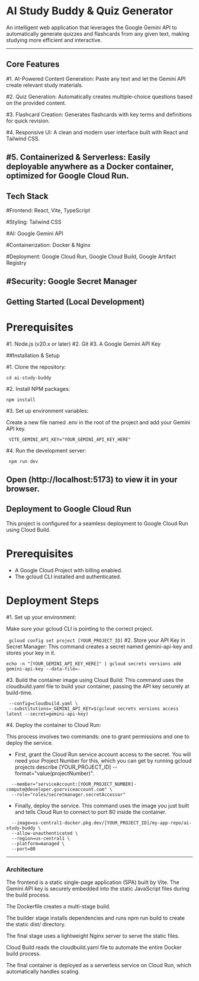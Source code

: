 # AI Study Buddy & Quiz Generator

An intelligent web application that leverages the Google Gemini API to automatically generate quizzes and flashcards from any given text, making studying more efficient and interactive.

---

## Core Features

#1. AI-Powered Content Generation: Paste any text and let the Gemini API create relevant study materials.

#2. Quiz Generation: Automatically creates multiple-choice questions based on the provided content.

#3. Flashcard Creation: Generates flashcards with key terms and definitions for quick revision.

#4. Responsive UI: A clean and modern user interface built with React and Tailwind CSS.

#5. Containerized & Serverless: Easily deployable anywhere as a Docker container, optimized for Google Cloud Run.
--- 

## Tech Stack

#Frontend: React, Vite, TypeScript

#Styling: Tailwind CSS

#AI: Google Gemini API

#Containerization: Docker & Nginx

#Deployment: Google Cloud Run, Google Cloud Build, Google Artifact Registry

#Security: Google Secret Manager
---

## Getting Started (Local Development)

# Prerequisites

#1. Node.js (v20.x or later)
#2. Git
#3. A Google Gemini API Key

##Installation & Setup

#1. Clone the repository:

```git clone https://github.com/anvesha09/ai-study-buddy.git 
cd ai-study-buddy
```

#2. Install NPM packages:
 
```npm install```

#3. Set up environment variables:

Create a new file named .env in the root of the project and add your Gemini API key.

``` VITE_GEMINI_API_KEY="YOUR_GEMINI_API_KEY_HERE"```

#4. Run the development server:

``` npm run dev```

Open (http://localhost:5173) to view it in your browser.
---

##  Deployment to Google Cloud Run

This project is configured for a seamless deployment to Google Cloud Run using Cloud Build.

# Prerequisites

- A Google Cloud Project with billing enabled.
- The gcloud CLI installed and authenticated.

# Deployment Steps
#1. Set up your environment:

Make sure your gcloud CLI is pointing to the correct project.

``` gcloud config set project [YOUR_PROJECT_ID]```
#2. Store your API Key in Secret Manager:
This command creates a secret named gemini-api-key and stores your key in it.

``` gcloud secrets create gemini-api-key --replication-policy="automatic" 
echo -n "[YOUR_GEMINI_API_KEY_HERE]" | gcloud secrets versions add gemini-api-key --data-file=-
```

#3. Build the container image using Cloud Build:
This command uses the cloudbuild.yaml file to build your container, passing the API key securely at build-time.
 ``` gcloud builds submit . \ 
  --config=cloudbuild.yaml \
  --substitutions=_GEMINI_API_KEY=$(gcloud secrets versions access latest --secret=gemini-api-key)
```

#4. Deploy the container to Cloud Run:

This process involves two commands: one to grant permissions and one to deploy the service.

- First, grant the Cloud Run service account access to the secret. You will need your Project Number for this, which you can get by running gcloud projects describe [YOUR_PROJECT_ID] --format="value(projectNumber)".
``` gcloud secrets add-iam-policy-binding gemini-api-key \
  --member="serviceAccount:[YOUR_PROJECT_NUMBER]-compute@developer.gserviceaccount.com" \
  --role="roles/secretmanager.secretAccessor"
```

- Finally, deploy the service. This command uses the image you just built and tells Cloud Run to connect to port 80 inside the container. 
``` gcloud run deploy ai-study-buddy-service \
  --image=us-central1-docker.pkg.dev/[YOUR_PROJECT_ID]/my-app-repo/ai-study-buddy \
  --allow-unauthenticated \
  --region=us-central1 \
  --platform=managed \
  --port=80
```
---

### Architecture

The frontend is a static single-page application (SPA) built by Vite. The Gemini API key is securely embedded into the static JavaScript files during the build process.

The Dockerfile creates a multi-stage build.

The builder stage installs dependencies and runs npm run build to create the static dist/ directory.

The final stage uses a lightweight Nginx server to serve the static files.

Cloud Build reads the cloudbuild.yaml file to automate the entire Docker build process.

The final container is deployed as a serverless service on Cloud Run, which automatically handles scaling.



